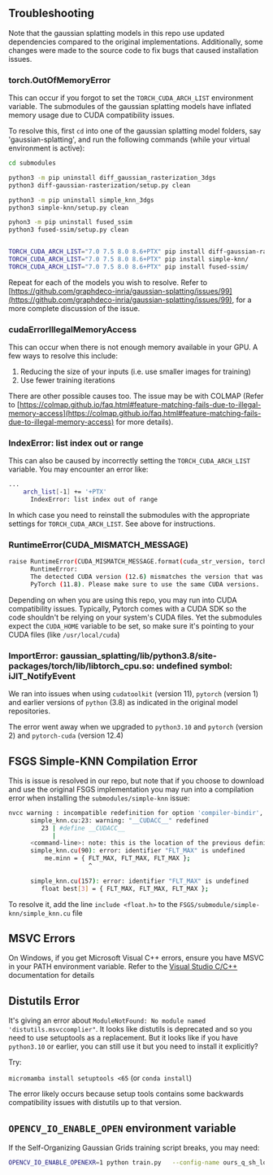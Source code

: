 ## Troubleshooting

Note that the gaussian splatting models in this repo use updated dependencies compared to the original implementations.
Additionally, some changes were made to the source code to fix bugs that caused installation issues.

### torch.OutOfMemoryError

This can occur if you forgot to set the `TORCH_CUDA_ARCH_LIST` environment variable.
The submodules of the gaussian splatting models have inflated memory usage due to CUDA compatibility issues.

To resolve this, first `cd` into one of the gaussian splatting model folders, say 'gaussian-splatting', and run the following commands (while your virtual environment is active):

```bash
cd submodules

python3 -m pip uninstall diff_gaussian_rasterization_3dgs
python3 diff-gaussian-rasterization/setup.py clean

python3 -m pip uninstall simple_knn_3dgs
python3 simple-knn/setup.py clean

pyhon3 -m pip uninstall fused_ssim
python3 fused-ssim/setup.py clean


TORCH_CUDA_ARCH_LIST="7.0 7.5 8.0 8.6+PTX" pip install diff-gaussian-rasterization/
TORCH_CUDA_ARCH_LIST="7.0 7.5 8.0 8.6+PTX" pip install simple-knn/
TORCH_CUDA_ARCH_LIST="7.0 7.5 8.0 8.6+PTX" pip install fused-ssim/
```

Repeat for each of the models you wish to resolve.
Refer to [https://github.com/graphdeco-inria/gaussian-splatting/issues/99](https://github.com/graphdeco-inria/gaussian-splatting/issues/99), for a more complete discussion of the issue.

### cudaErrorIllegalMemoryAccess

This can occur when there is not enough memory available in your GPU.
A few ways to resolve this include:

1. Reducing the size of your inputs (i.e. use smaller images for training)
2. Use fewer training iterations

There are other possible causes too. The issue may be with COLMAP (Refer to [https://colmap.github.io/faq.html#feature-matching-fails-due-to-illegal-memory-access](https://colmap.github.io/faq.html#feature-matching-fails-due-to-illegal-memory-access) for more details).

### IndexError: list index out or range

This can also be caused by incorrectly setting the `TORCH_CUDA_ARCH_LIST` variable.
You may encounter an error like:

```bash
...
    arch_list[-1] += '+PTX'
      IndexError: list index out of range
```

In which case you need to reinstall the submodules with the appropriate settings for `TORCH_CUDA_ARCH_LIST`. See above for instructions.

### RuntimeError(CUDA_MISMATCH_MESSAGE)

```bash
raise RuntimeError(CUDA_MISMATCH_MESSAGE.format(cuda_str_version, torch.version.cuda))
      RuntimeError:
      The detected CUDA version (12.6) mismatches the version that was used to compile
      PyTorch (11.8). Please make sure to use the same CUDA versions.
```

Depending on when you are using this repo, you may run into CUDA compatibility issues.
Typically, Pytorch comes with a CUDA SDK so the code shouldn't be relying on your system's CUDA files.
Yet the submodules expect the `CUDA_HOME` variable to be set, so make sure it's pointing to your CUDA files (like `/usr/local/cuda`)

### ImportError: gaussian_splatting/lib/python3.8/site-packages/torch/lib/libtorch_cpu.so: undefined symbol: iJIT_NotifyEvent

We ran into issues when using `cudatoolkit` (version 11), `pytorch` (version 1) and earlier versions of `python` (3.8) as indicated in the original model repositories.

The error went away when we upgraded to `python3.10` and `pytorch` (version 2) and `pytorch-cuda` (version 12.4)


## FSGS Simple-KNN Compilation Error

This is issue is resolved in our repo, but note that if you choose to download and use the original FSGS implementation you may run into a compilation error when installing the `submodules/simple-knn` issue:

```bash
nvcc warning : incompatible redefinition for option 'compiler-bindir', the last value of this option was used
      simple_knn.cu:23: warning: "__CUDACC__" redefined
         23 | #define __CUDACC__
            |
      <command-line>: note: this is the location of the previous definition
      simple_knn.cu(90): error: identifier "FLT_MAX" is undefined
          me.minn = { FLT_MAX, FLT_MAX, FLT_MAX };
                      ^
      
      simple_knn.cu(157): error: identifier "FLT_MAX" is undefined
         float best[3] = { FLT_MAX, FLT_MAX, FLT_MAX };
```

To resolve it, add the line `include <float.h>` to the `FSGS/submodule/simple-knn/simple_knn.cu` file

## MSVC Errors

On Windows, if you get Microsoft Visual C++ errors, ensure you have MSVC in your PATH environment variable.
Refer to the [Visual Studio C/C++](https://visualstudio.microsoft.com/vs/features/cplusplus/) documentation for details 


## Distutils Error

It's giving an error about `ModuleNotFound: No module named 'distutils.msvccomplier"`.
It looks like distutils is deprecated and so you need to use setuptools as a replacement. But it looks
like if you have `python3.10` or earlier, you can still use it but you need to install it explicitly?

Try:

`micromamba install setuptools <65` (or `conda install`)

The error likely occurs because setup tools contains some backwards compatibility issues with distutils up to that version.

## `OPENCV_IO_ENABLE_OPEN` environment variable

If the Self-Organizing Gaussian Grids training script breaks, you may need: 

```bash
OPENCV_IO_ENABLE_OPENEXR=1 python train.py   --config-name ours_q_sh_local_test   hydra.run.dir=./data/output/2024-11-16/run   dataset.source_path=./data/gaussian_splatting/tandt/truck   run.no_progress_bar=false   run.name=vs-code-debug
```

## 